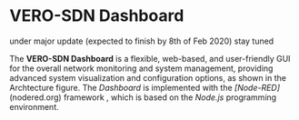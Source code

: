 # VERO-SDN Dashboard
 under major update (expected to finish by 8th of Feb 2020) stay tuned


The **VERO-SDN Dashboard** is a flexible, web-based, and user-friendly GUI for the overall network monitoring and system management, providing advanced system visualization and configuration options, as shown in the Archtecture figure. The *Dashboard* is implemented with the *[Node-RED]*(nodered.org) framework , which is based on the *Node.js* programming environment.
